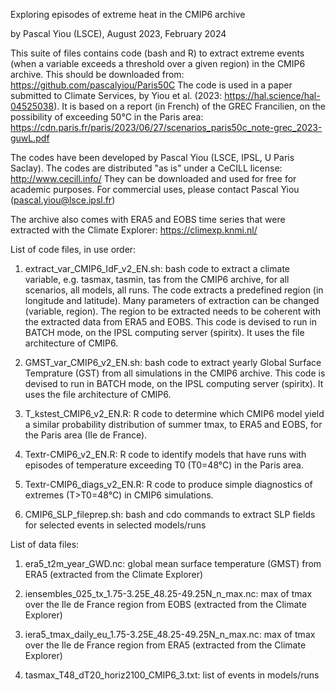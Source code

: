 Exploring episodes of extreme heat in the CMIP6 archive

by Pascal Yiou (LSCE), August 2023, February 2024


This suite of files contains code (bash and R) to extract extreme events (when a variable exceeds a threshold over a given region) in the CMIP6 archive.
This should be downloaded from: https://github.com/pascalyiou/Paris50C
The code is used in a paper submitted to Climate Services, by Yiou et al. (2023: https://hal.science/hal-04525038). It is based on a report (in French) of the GREC Francilien, on the possibility of exceeding 50°C in the Paris area: https://cdn.paris.fr/paris/2023/06/27/scenarios_paris50c_note-grec_2023-guwL.pdf

The codes have been developed by Pascal Yiou (LSCE, IPSL, U Paris Saclay). The codes are distributed "as is" under a CeCILL license:
http://www.cecill.info/
They can be downloaded and used for free for academic purposes.
For commercial uses, please contact Pascal Yiou (pascal.yiou@lsce.ipsl.fr)

The archive also comes with ERA5 and EOBS time series that were extracted with
the Climate Explorer: https://climexp.knmi.nl/


List of code files, in use order:
1. extract_var_CMIP6_IdF_v2_EN.sh: bash code to extract a climate variable, e.g. tasmax, tasmin, tas from the CMIP6 archive, for all scenarios, all models, all runs. The code extracts a predefined region (in longitude and latitude). Many parameters of extraction can be changed (variable, region). The region to be extracted needs to be coherent with the extracted data from ERA5 and EOBS. This code is devised to run in BATCH mode, on the IPSL computing server (spiritx). It uses the file architecture of CMIP6.

2. GMST_var_CMIP6_v2_EN.sh: bash code to extract yearly Global Surface Temprature (GST) from all simulations in the CMIP6 archive. This code is devised to run in BATCH mode, on the IPSL computing server (spiritx).  It uses the file architecture of CMIP6.

3. T_kstest_CMIP6_v2_EN.R: R code to determine which CMIP6 model yield a similar probability distribution of summer tmax, to ERA5 and EOBS, for the Paris area (Ile de France).

4. Textr-CMIP6_v2_EN.R: R code to identify models that have runs with episodes of temperature exceeding T0 (T0=48°C) in the Paris area.

5. Textr-CMIP6_diags_v2_EN.R: R code to produce simple diagnostics of extremes (T>T0=48°C) in CMIP6 simulations.

6. CMIP6_SLP_fileprep.sh: bash and cdo commands to extract SLP fields for selected events in selected models/runs

List of data files:
1. era5_t2m_year_GWD.nc: global mean surface temperature (GMST) from ERA5 (extracted from the Climate Explorer)

2. iensembles_025_tx_1.75-3.25E_48.25-49.25N_n_max.nc: max of tmax over the Ile de France region from EOBS (extracted from the Climate Explorer)

3. iera5_tmax_daily_eu_1.75-3.25E_48.25-49.25N_n_max.nc: max of tmax over the Ile de France region from ERA5 (extracted from the Climate Explorer)

4. tasmax_T48_dT20_horiz2100_CMIP6_3.txt: list of events in models/runs
